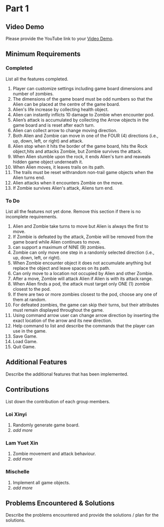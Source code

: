 # Part 1

## Video Demo

Please provide the YouTube link to your [Video Demo](https://youtube.com).

## Minimum Requirements

### Completed

List all the features completed.

1. Player can customize settings including game board dimensions and number of zombies.
2. The dimensions of the game board must be odd numbers so that the Alien can be placed at the centre of the game board.
3. Alien's life increase by collecting health object.
4. Alien can instantly inflicts 10 damage to Zombie when encounter pod.
5. Alien’s attack is accumulated by collecting the Arrow objects in the game board and is reset after each turn.
6. Alien can collect arrow to change moving direction.
7. Both Alien and Zombie can move in one of the FOUR (4) directions (i.e., up, down, left, or right) and attack.
8. Alien stop when it hits the border of the game board, hits the Rock object,hits and attacks Zombie, but Zombie survives the attack.
9. When Alien stumble upon the rock, it ends Alien's turn and reaveals hidden game object underneath it.
10. When Alien moves, it leaves trails on its path.
11. The trails must be reset withrandom non-trail game objects when the Alien turns end.
12. Alien attacks when it encounters Zombie on the move.
13. If Zombie survives Alien's attack, Aliens turn end.

### To Do

List all the features not yet done. Remove this section if there is no incomplete requirements.

1. Alien and Zombie take turns to move but Alien is always the first to move.
2. If Zombie is defeated by the attack, Zombie will be removed from the game board while Alien continues to move.
3. can support a maximum of NINE (9) zombies.
4. Zombie can only move one step in a randomly selected direction (i.e., up, down, left, or right).
5. When Zombie encounter object it does not accumulate anything but replace the object and leave spaces on its path.
6. Can only move to a location not occupied by Alien and other Zombie.
7. After a move, Zombie will attack Alien if Alien is with its attack range.
8. When Alien finds a pod, the attack must target only ONE (1) zombie closest to the pod.
9. If there are two or more zombies closest to the pod, choose any one of them at random.
10. For defeated zombies, the game can skip their turns, but their attributes must remain displayed throughout the game.
11. Using command arrow user can change arrow direction by inserting the exact location of the arrow and its new direction.
12. Help command to list and describe the commands that the player can use in the game.
13. Save Game.
14. Load Game.
15. Quit Game.

## Additional Features

Describe the additional features that has been implemented.

## Contributions

List down the contribution of each group members.


### Loi Xinyi

1. Randomly generate game board.
2. *add more*

### Lam Yuet Xin

1. Zombie movement and attack behaviour.
2. *add more*

### Mischelle

1. Implement all game objects.
2. *add more*

## Problems Encountered & Solutions

Describe the problems encountered and provide the solutions / plan for the solutions.
